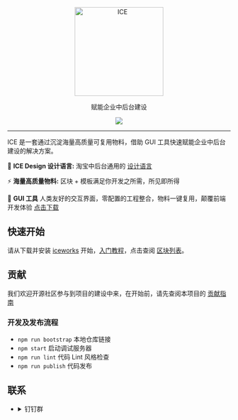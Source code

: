 <p align="center">
  <a href="https://alibaba.github.io/ice">
    <img alt="ICE" src="https://gw.alicdn.com/tfs/TB1FEW2nfDH8KJjy1XcXXcpdXXa-487-132.svg" width="200">
  </a>
</p>
<p align="center">赋能企业中后台建设</p>

<p align="center">
  <a href="https://github.com/alibaba/ice/blob/master/LICENSE"><img src="https://img.shields.io/badge/lisense-MIT-brightgreen.svg"></a>
</p>

---

ICE 是一套通过沉淀海量高质量可复用物料，借助 GUI 工具快速赋能企业中后台建设的解决方案。

:art: **ICE Design 设计语言:** 淘宝中后台通用的 [设计语言](https://alibaba.github.io/ice/design.html)

:zap: **海量高质量物料:** 区块 + 模板满足你开发之所需，所见即所得

:dart: **GUI 工具** 人类友好的交互界面，零配置的工程整合，物料一键复用，颠覆前端开发体验 [点击下载](https://alibaba.github.io/ice/#/iceworks)

## 快速开始

请从下载并安装 [iceworks](https://alibaba.github.io/ice/#/iceworks) 开始，[入门教程](https://alibaba.github.io/ice/#/iceworks/start)，点击查阅 [区块列表](https://alibaba.github.io/ice/#/blocks)。

## 贡献

我们欢迎开源社区参与到项目的建设中来，在开始前，请先查阅本项目的 [贡献指南](/alibaba/ice/blob/master/.github/CONTRIBUTING.md)

### 开发及发布流程

- `npm run bootstrap` 本地仓库链接
- `npm start` 启动调试服务器
- `npm run lint` 代码 Lint 风格检查
- `npm run publish` 代码发布

## 联系

* <details>
  <summary>钉钉群</summary>
  <img alt="Join the chat at dingtalk" src="https://gw.alicdn.com/tfs/TB1iLI8kxPI8KJjSspoXXX6MFXa-1242-1602.jpg" width="200">
  </details>
